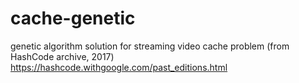 # cache-genetic

genetic algorithm solution for streaming video cache problem (from HashCode archive, 2017)
https://hashcode.withgoogle.com/past_editions.html
